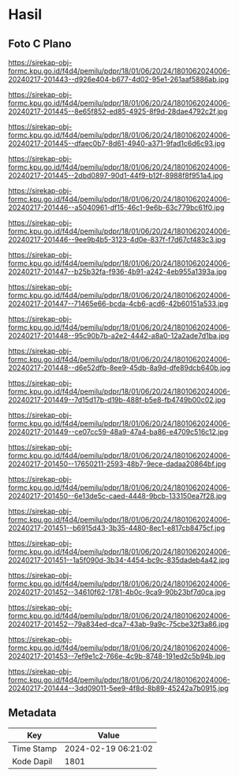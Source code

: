 # Hasil

## Foto C Plano

https://sirekap-obj-formc.kpu.go.id/f4d4/pemilu/pdpr/18/01/06/20/24/1801062024006-20240217-201443--d926e404-b677-4d02-95e1-261aaf5886ab.jpg

https://sirekap-obj-formc.kpu.go.id/f4d4/pemilu/pdpr/18/01/06/20/24/1801062024006-20240217-201445--8e65f852-ed85-4925-8f9d-28dae4792c2f.jpg

https://sirekap-obj-formc.kpu.go.id/f4d4/pemilu/pdpr/18/01/06/20/24/1801062024006-20240217-201445--dfaec0b7-8d61-4940-a371-9fad1c6d6c93.jpg

https://sirekap-obj-formc.kpu.go.id/f4d4/pemilu/pdpr/18/01/06/20/24/1801062024006-20240217-201445--2dbd0897-90d1-44f9-b12f-8988f8f951a4.jpg

https://sirekap-obj-formc.kpu.go.id/f4d4/pemilu/pdpr/18/01/06/20/24/1801062024006-20240217-201446--a5040961-df15-46c1-9e6b-63c779bc61f0.jpg

https://sirekap-obj-formc.kpu.go.id/f4d4/pemilu/pdpr/18/01/06/20/24/1801062024006-20240217-201446--9ee9b4b5-3123-4d0e-837f-f7d67cf483c3.jpg

https://sirekap-obj-formc.kpu.go.id/f4d4/pemilu/pdpr/18/01/06/20/24/1801062024006-20240217-201447--b25b32fa-f936-4b91-a242-4eb955a1393a.jpg

https://sirekap-obj-formc.kpu.go.id/f4d4/pemilu/pdpr/18/01/06/20/24/1801062024006-20240217-201447--71465e66-bcda-4cb6-acd6-42b60151a533.jpg

https://sirekap-obj-formc.kpu.go.id/f4d4/pemilu/pdpr/18/01/06/20/24/1801062024006-20240217-201448--95c90b7b-a2e2-4442-a8a0-12a2ade7d1ba.jpg

https://sirekap-obj-formc.kpu.go.id/f4d4/pemilu/pdpr/18/01/06/20/24/1801062024006-20240217-201448--d6e52dfb-8ee9-45db-8a9d-dfe89dcb640b.jpg

https://sirekap-obj-formc.kpu.go.id/f4d4/pemilu/pdpr/18/01/06/20/24/1801062024006-20240217-201449--7d15d17b-d19b-488f-b5e8-fb4749b00c02.jpg

https://sirekap-obj-formc.kpu.go.id/f4d4/pemilu/pdpr/18/01/06/20/24/1801062024006-20240217-201449--ce07cc59-48a9-47a4-ba86-e4709c516c12.jpg

https://sirekap-obj-formc.kpu.go.id/f4d4/pemilu/pdpr/18/01/06/20/24/1801062024006-20240217-201450--17650211-2593-48b7-9ece-dadaa20864bf.jpg

https://sirekap-obj-formc.kpu.go.id/f4d4/pemilu/pdpr/18/01/06/20/24/1801062024006-20240217-201450--6e13de5c-caed-4448-9bcb-133150ea7f28.jpg

https://sirekap-obj-formc.kpu.go.id/f4d4/pemilu/pdpr/18/01/06/20/24/1801062024006-20240217-201451--b6915d43-3b35-4480-8ec1-e817cb8475cf.jpg

https://sirekap-obj-formc.kpu.go.id/f4d4/pemilu/pdpr/18/01/06/20/24/1801062024006-20240217-201451--1a5f090d-3b34-4454-bc9c-835dadeb4a42.jpg

https://sirekap-obj-formc.kpu.go.id/f4d4/pemilu/pdpr/18/01/06/20/24/1801062024006-20240217-201452--34610f62-1781-4b0c-9ca9-90b23bf7d0ca.jpg

https://sirekap-obj-formc.kpu.go.id/f4d4/pemilu/pdpr/18/01/06/20/24/1801062024006-20240217-201452--79a834ed-dca7-43ab-9a9c-75cbe32f3a86.jpg

https://sirekap-obj-formc.kpu.go.id/f4d4/pemilu/pdpr/18/01/06/20/24/1801062024006-20240217-201453--7ef9e1c2-766e-4c9b-8748-191ed2c5b94b.jpg

https://sirekap-obj-formc.kpu.go.id/f4d4/pemilu/pdpr/18/01/06/20/24/1801062024006-20240217-201444--3dd09011-5ee9-4f8d-8b89-45242a7b0915.jpg


## Metadata

| Key        | Value               |
| ---------- | ------------------- |
| Time Stamp | 2024-02-19 06:21:02 |
| Kode Dapil | 1801                |



